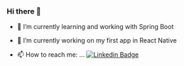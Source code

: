 ### Hi there 👋

<!--
**euRamiro/euRamiro** is a ✨ _special_ ✨ repository because its `README.md` (this file) appears on your GitHub profile.

Here are some ideas to get you started:

- 🔭 I’m currently working on ... my first app in React Native
- 🌱 I’m currently learning ... ReactNative, React and NodeJS
- 👯 I’m looking to collaborate on ...
- 🤔 I’m looking for help with ...
- 💬 Ask me about ...
- 📫 How to reach me: ...
- 😄 Pronouns: ...
- ⚡ Fun fact: ...

- 🌱 I’m currently learning ReactNative, React and NodeJS
- 👯 I’m looking to collaborate on ... share about I'm study with a friends.
-->

- 🌱 I’m currently learning and working with Spring Boot
- 🔭 I’m currently working on my first app in React Native

- 📫 How to reach me: ... [![Linkedin Badge](https://img.shields.io/badge/-LinkedIn-blue?style=flat-square&logo=Linkedin&logoColor=white&link=https://www.linkedin.com/in/ramiro-da-silva-amorim/)](https://www.linkedin.com/in/ramiro-da-silva-amorim/)



